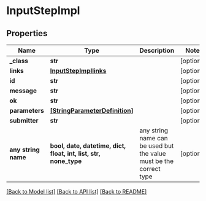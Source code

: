 # InputStepImpl


## Properties
Name | Type | Description | Notes
------------ | ------------- | ------------- | -------------
**_class** | **str** |  | [optional] 
**links** | [**InputStepImpllinks**](InputStepImpllinks.md) |  | [optional] 
**id** | **str** |  | [optional] 
**message** | **str** |  | [optional] 
**ok** | **str** |  | [optional] 
**parameters** | [**[StringParameterDefinition]**](StringParameterDefinition.md) |  | [optional] 
**submitter** | **str** |  | [optional] 
**any string name** | **bool, date, datetime, dict, float, int, list, str, none_type** | any string name can be used but the value must be the correct type | [optional]

[[Back to Model list]](../README.md#documentation-for-models) [[Back to API list]](../README.md#documentation-for-api-endpoints) [[Back to README]](../README.md)


